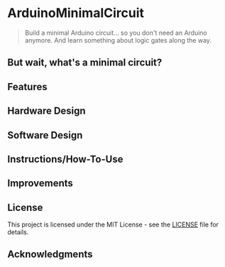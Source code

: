 # ArduinoMinimalCircuit
> Build a minimal Arduino circuit... so you don't need an Arduino anymore. And learn something about logic gates along the way.

## But wait, what's a minimal circuit?


## Features


## Hardware Design


## Software Design



## Instructions/How-To-Use




## Improvements



## License

This project is licensed under the MIT License - see the [LICENSE](LICENSE) file for details.

## Acknowledgments


